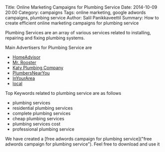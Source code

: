 Title: Online Marketing Campaigns for Plumbing Service
Date: 2014-10-09 20:00
Category: campaigns
Tags: online marketing, google adwords campaigns, plumbing service
Author: Salil Panikkaveettil
Summary: How to create efficient online marketing campaigns for plumbing service

Plumbing Services are an array of various services related to installing, repairing and fixing plumbing systems.

Main Advertisers for Plumbing Service are 

- [HomeAdvisor](http://www.homeadvisor.com/ "HomeAdvisor Plumbing Service")
- [Mr. Rooster](http://mrrooster.com/ "Mr. Rooster Plumbing Service")
- [Katy Plumbing Company](http://www.katyplumbers.com/ "Katy Plumbing Service")
- [PlumbersNearYou](http://www.plumbersnearyou.com/ "plumbersnearyou Plumbing Service")
- [InYourArea](http://www.inyourarea.net/ "inyourarea Plumbing Service")
- [local](http://www.local.com/ "Local Plumbing Service")

Top Keywords related to plumbing service are as follows

- plumbing services
- residential plumbing services
- complete plumbing services
- cheap plumbing services
- plumbing services cost
- professional plumbing service

We have created a [free adwords campaign for plumbing service]("free adwords campaign for plumbing service"). Feel free to download and use it

